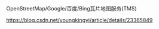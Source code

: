 OpenStreetMap/Google/百度/Bing瓦片地图服务(TMS)

https://blog.csdn.net/youngkingyj/article/details/23365849

